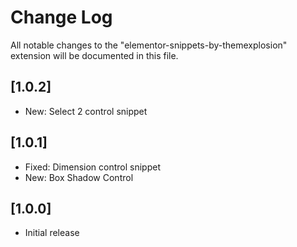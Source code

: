 # Change Log

All notable changes to the "elementor-snippets-by-themexplosion" extension will be documented in this file.

## [1.0.2]
- New: Select 2 control snippet

## [1.0.1]
- Fixed: Dimension control snippet
- New: Box Shadow Control

## [1.0.0]

- Initial release